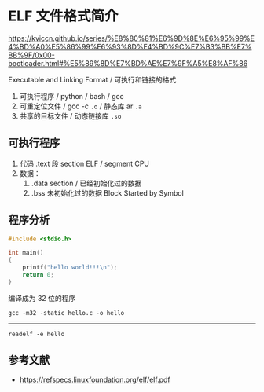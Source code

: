 # ELF 文件格式简介

https://kviccn.github.io/series/%E8%80%81%E6%9D%8E%E6%95%99%E4%BD%A0%E5%86%99%E6%93%8D%E4%BD%9C%E7%B3%BB%E7%BB%9F/0x00-bootloader.html#%E5%89%8D%E7%BD%AE%E7%9F%A5%E8%AF%86

Executable and Linking Format / 可执行和链接的格式

1. 可执行程序 / python / bash / gcc
2. 可重定位文件 / gcc -c `.o` / 静态库 ar `.a`
3. 共享的目标文件 / 动态链接库 `.so`

## 可执行程序

1. 代码 .text 段 section ELF / segment CPU
2. 数据：
    1. .data section / 已经初始化过的数据
    2. .bss 未初始化过的数据 Block Started by Symbol

## 程序分析

```c++
#include <stdio.h>

int main()
{
    printf("hello world!!!\n");
    return 0;
}
```

编译成为 32 位的程序

    gcc -m32 -static hello.c -o hello

---

    readelf -e hello

## 参考文献

- <https://refspecs.linuxfoundation.org/elf/elf.pdf>
